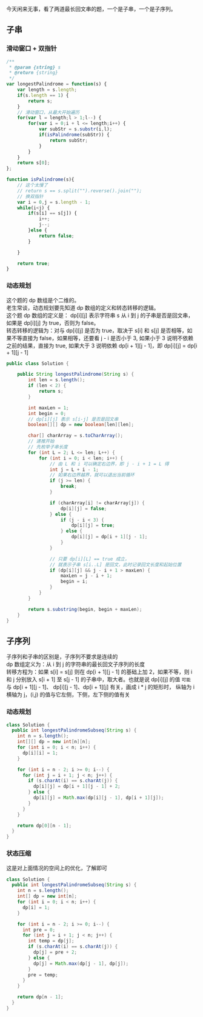 今天闲来无事，看了两道最长回文串的题，一个是子串，一个是子序列。  

## 子串
### 滑动窗口 + 双指针
```javascript
/**
 * @param {string} s
 * @return {string}
 */
var longestPalindrome = function(s) {
    var length = s.length;
    if(s.length == 1) {
        return s;
    }
    // 滑动窗口，从最大开始遍历
    for(var l = length;l > 1;l--) {
        for(var i = 0;i + l <= length;i++) {
            var subStr = s.substr(i,l);
            if(isPalindrome(subStr)) {
                return subStr;
            }
        }
    }
    return s[0];
};

function isPalindrome(s){
    // 这个太慢了
    // return s == s.split("").reverse().join("");
    // 换双指针
    var i = 0,j = s.length - 1;
    while(i<j) {
        if(s[i] == s[j]) {
            i++;
            j--;
        }else {
            return false;
        }

    }

    return true;
}
```

### 动态规划
这个题的 dp 数组是个二维的。  
老生常谈，动态规划要先知道 dp 数组的定义和转态转移的逻辑。  
这个题 dp 数组的定义是： dp[i][j] 表示字符串 s 从 i 到 j 的子串是否是回文串，如果是 dp[i][j] 为 true，否则为 false。  
转态转移的逻辑为：对与 dp[i][j] 是否为 true，取决于 s[i] 和 s[j] 是否相等，如果不等直接为 false，如果相等，还要看 j - i 是否小于 3, 如果小于 3 说明不依赖之前的结果，直接为 true, 
如果大于 3 说明依赖 dp[i + 1][j - 1]，即 dp[i][j] = dp[i + 1][j - 1]
```java
public class Solution {

    public String longestPalindrome(String s) {
        int len = s.length();
        if (len < 2) {
            return s;
        }

        int maxLen = 1;
        int begin = 0;
        // dp[i][j] 表示 s[i-j] 是否是回文串
        boolean[][] dp = new boolean[len][len];

        char[] charArray = s.toCharArray();
        // 递推开始
        // 先枚举子串长度
        for (int L = 2; L <= len; L++) {
            for (int i = 0; i < len; i++) {
                // 由 L 和 i 可以确定右边界，即 j - i + 1 = L 得
                int j = L + i - 1;
                // 如果右边界越界，就可以退出当前循环
                if (j >= len) {
                    break;
                }

                if (charArray[i] != charArray[j]) {
                    dp[i][j] = false;
                } else {
                    if (j - i < 3) {
                        dp[i][j] = true;
                    } else {
                        dp[i][j] = dp[i + 1][j - 1];
                    }
                }

                // 只要 dp[i][L] == true 成立，
                // 就表示子串 s[i..L] 是回文，此时记录回文长度和起始位置
                if (dp[i][j] && j - i + 1 > maxLen) {
                    maxLen = j - i + 1;
                    begin = i;
                }
            }
        }

        return s.substring(begin, begin + maxLen);
    }
}
```

## 子序列
子序列和子串的区别是，子序列不要求是连续的  
dp 数组定义为：从 i 到 j 的字符串的最长回文子序列的长度  
转移方程为：如果 s[i] = s[j] 则在 dp[i + 1][j - 1] 的基础上加 2，如果不等，则 i 和 j 分别放入 s[i + 1] 至 s[j - 1] 的子串中，取大者。也就是说 dp[i][j] 的值 `可能` 与 dp[i + 1][j - 1]、
dp[i][j - 1]、dp[i + 1][j] 有关，画成 i * j 的矩形时， 纵轴为 i 横轴为 j，(i,j) 的值与它左侧，下侧，左下侧的值有关  

### 动态规划
```java
class Solution {
  public int longestPalindromeSubseq(String s) {
    int n = s.length();
    int[][] dp = new int[n][n];
    for (int i = 0; i < n; i++) {
      dp[i][i] = 1;
    }

    for (int i = n - 2; i >= 0; i--) {
      for (int j = i + 1; j < n; j++) {
        if (s.charAt(i) == s.charAt(j)) {
          dp[i][j] = dp[i + 1][j - 1] + 2;
        } else {
          dp[i][j] = Math.max(dp[i][j - 1], dp[i + 1][j]);
        }
      }
    }

    return dp[0][n - 1];
  }
}
```

### 状态压缩
这是对上面情况的空间上的优化，了解即可   
```java
class Solution {
  public int longestPalindromeSubseq(String s) {
    int n = s.length();
    int[] dp = new int[n];
    for (int i = 0; i < n; i++) {
      dp[i] = 1;
    }

    for (int i = n - 2; i >= 0; i--) {
      int pre = 0;
      for (int j = i + 1; j < n; j++) {
        int temp = dp[j];
        if (s.charAt(i) == s.charAt(j)) {
          dp[j] = pre + 2;
        } else {
          dp[j] = Math.max(dp[j - 1], dp[j]);
        }
        pre = temp;
      }
    }

    return dp[n - 1];
  }
}
```
